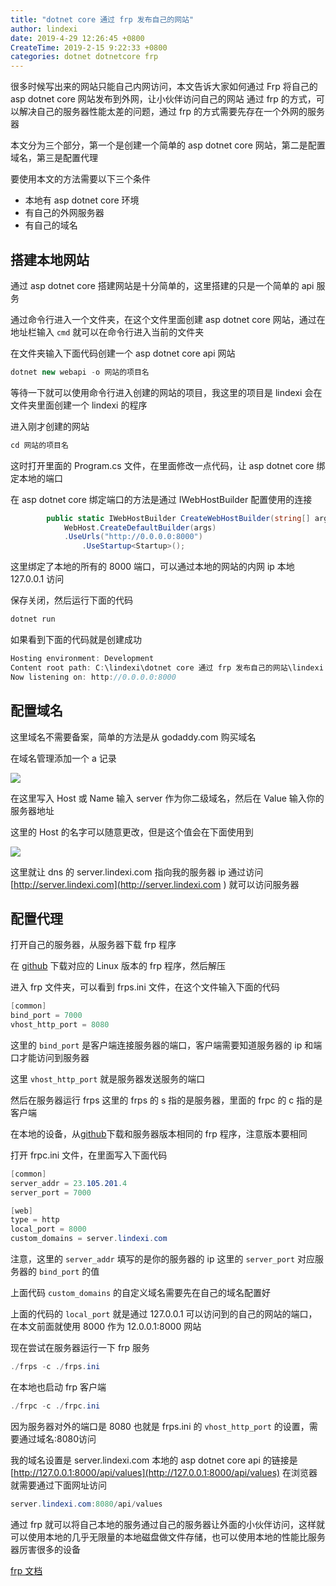 ```yaml
---
title: "dotnet core 通过 frp 发布自己的网站"
author: lindexi
date: 2019-4-29 12:26:45 +0800
CreateTime: 2019-2-15 9:22:33 +0800
categories: dotnet dotnetcore frp
---
```


很多时候写出来的网站只能自己内网访问，本文告诉大家如何通过 Frp 将自己的 asp dotnet core 网站发布到外网，让小伙伴访问自己的网站
通过 frp 的方式，可以解决自己的服务器性能太差的问题，通过 frp 的方式需要先存在一个外网的服务器

<!--more-->


<!-- 标签：dotnet,dotnetcore,frp -->

本文分为三个部分，第一个是创建一个简单的 asp dotnet core 网站，第二是配置域名，第三是配置代理

要使用本文的方法需要以下三个条件

- 本地有 asp dotnet core 环境
- 有自己的外网服务器
- 有自己的域名

## 搭建本地网站

通过 asp dotnet core 搭建网站是十分简单的，这里搭建的只是一个简单的 api 服务

通过命令行进入一个文件夹，在这个文件里面创建 asp dotnet core 网站，通过在地址栏输入 `cmd` 就可以在命令行进入当前的文件夹

在文件夹输入下面代码创建一个 asp dotnet core api 网站

```csharp
dotnet new webapi -o 网站的项目名
```

等待一下就可以使用命令行进入创建的网站的项目，我这里的项目是 lindexi 会在文件夹里面创建一个 lindexi 的程序

进入刚才创建的网站

```csharp
cd 网站的项目名
```

这时打开里面的 Program.cs 文件，在里面修改一点代码，让 asp dotnet core 绑定本地的端口

在 asp dotnet core 绑定端口的方法是通过 IWebHostBuilder 配置使用的连接

```csharp
        public static IWebHostBuilder CreateWebHostBuilder(string[] args) =>
            WebHost.CreateDefaultBuilder(args)
            .UseUrls("http://0.0.0.0:8000")
                .UseStartup<Startup>();
```

这里绑定了本地的所有的 8000 端口，可以通过本地的网站的内网 ip 本地 127.0.0.1 访问

保存关闭，然后运行下面的代码

```csharp
dotnet run
```

如果看到下面的代码就是创建成功

```csharp
Hosting environment: Development
Content root path: C:\lindexi\dotnet core 通过 frp 发布自己的网站\lindexi
Now listening on: http://0.0.0.0:8000
```

## 配置域名

这里域名不需要备案，简单的方法是从 godaddy.com 购买域名

在域名管理添加一个 a 记录

<!-- ![](image/dotnet core 通过 frp 发布自己的网站/dotnet core 通过 frp 发布自己的网站1.png) -->

![](http://image.acmx.xyz/lindexi%2F201921593652428)

在这里写入 Host 或 Name 输入 server 作为你二级域名，然后在 Value 输入你的服务器地址

这里的 Host 的名字可以随意更改，但是这个值会在下面使用到

<!-- ![](image/dotnet core 通过 frp 发布自己的网站/dotnet core 通过 frp 发布自己的网站0.png) -->

![](http://image.acmx.xyz/lindexi%2F201921593616616)

这里就让 dns 的 server.lindexi.com 指向我的服务器 ip 通过访问 [http://server.lindexi.com](http://server.lindexi.com ) 就可以访问服务器 

## 配置代理

打开自己的服务器，从服务器下载 frp 程序

在 [github](https://github.com/fatedier/frp/releases ) 下载对应的 Linux 版本的 frp 程序，然后解压

进入 frp 文件夹，可以看到 frps.ini 文件，在这个文件输入下面的代码

```csharp
[common]
bind_port = 7000
vhost_http_port = 8080

```

这里的 `bind_port` 是客户端连接服务器的端口，客户端需要知道服务器的 ip 和端口才能访问到服务器

这里 `vhost_http_port` 就是服务器发送服务的端口

然后在服务器运行 frps 这里的 frps 的 s 指的是服务器，里面的 frpc 的 c 指的是客户端

在本地的设备，从[github](https://github.com/fatedier/frp/releases )下载和服务器版本相同的 frp 程序，注意版本要相同

打开 frpc.ini 文件，在里面写入下面代码

```csharp
[common]
server_addr = 23.105.201.4
server_port = 7000

[web]
type = http
local_port = 8000
custom_domains = server.lindexi.com
```

注意，这里的 `server_addr` 填写的是你的服务器的 ip 这里的 `server_port` 对应服务器的 `bind_port` 的值

上面代码 `custom_domains` 的自定义域名需要先在自己的域名配置好

上面的代码的 `local_port` 就是通过 127.0.0.1 可以访问到的自己的网站的端口，在本文前面就使用 8000 作为 12.0.0.1:8000 网站

现在尝试在服务器运行一下 frp 服务

```csharp
./frps -c ./frps.ini
```

在本地也启动 frp 客户端

```csharp
./frpc -c ./frpc.ini
```

因为服务器对外的端口是 8080 也就是 frps.ini 的 `vhost_http_port` 的设置，需要通过域名:8080访问

我的域名设置是 server.lindexi.com 本地的 asp dotnet core api 的链接是 [http://127.0.0.1:8000/api/values](http://127.0.0.1:8000/api/values) 在浏览器就需要通过下面网址访问

```csharp
server.lindexi.com:8080/api/values
```

通过 frp 就可以将自己本地的服务通过自己的服务器让外面的小伙伴访问，这样就可以使用本地的几乎无限量的本地磁盘做文件存储，也可以使用本地的性能比服务器厉害很多的设备

[frp 文档](https://github.com/fatedier/frp/blob/master/README_zh.md#%E9%80%9A%E8%BF%87%E8%87%AA%E5%AE%9A%E4%B9%89%E5%9F%9F%E5%90%8D%E8%AE%BF%E9%97%AE%E9%83%A8%E7%BD%B2%E4%BA%8E%E5%86%85%E7%BD%91%E7%9A%84-web-%E6%9C%8D%E5%8A%A1 )

